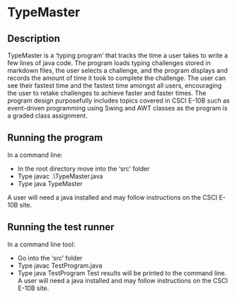 # TypeMaster

## Description
TypeMaster is a ‘typing program’ that tracks the time a user takes to write a few lines of java code.  The program loads typing challenges stored in markdown files, the user selects a challenge, and the program displays and records the amount of time it took to complete the challenge. The user can see their fastest time and the fastest time amongst all users, encouraging the user to retake challenges to achieve faster and faster times.  The program design purposefully includes topics covered in CSCI E-10B such as event-driven programming using Swing and AWT classes as the program is a graded class assignment.

## Running the program
In a command line:
- In the root directory move into the ‘src’ folder
- Type javac .\TypeMaster.java
- Type java TypeMaster

A user will need a java installed and may follow instructions on the CSCI E-10B site.

## Running the test runner
In a command line tool:
- Go into the ‘src’ folder
- Type javac TestProgram.java
- Type java TestProgram
Test results will be printed to the command line.  A user will need a java installed and may follow instructions on the CSCI E-10B site.
